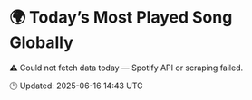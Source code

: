 # 🌍 Today’s Most Played Song Globally

⚠️ Could not fetch data today — Spotify API or scraping failed.

🕒 Updated: 2025-06-16 14:43 UTC
